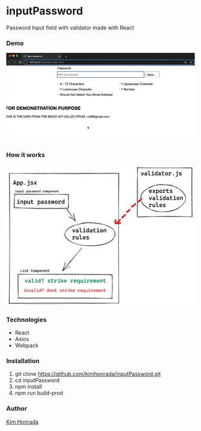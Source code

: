 # inputPassword

Password Input field with validator made with React

### Demo

![input password demo](img/SerpentineGiddyImperatorangel-size_restricted.gif)

### How it works

![input password diagram](img/inputPassword.png)

### Technologies

- React
- Axios
- Webpack

### Installation

1. git clone https://github.com/kimhonrada/inputPassword.git
2. cd inputPassword
3. npm install
4. npm run build-prod

### Author

[Kim Honrada](https://www.linkedin.com/in/kimhonrada21/)
